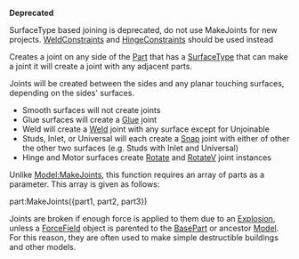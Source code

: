 **Deprecated**

SurfaceType based joining is deprecated, do not use MakeJoints for new projects. [WeldConstraints](https://developer.roblox.com/en-us/api-reference/class/WeldConstraint) and [HingeConstraints](https://developer.roblox.com/en-us/api-reference/class/HingeConstraint) should be used instead

Creates a joint on any side of the [Part](https://developer.roblox.com/en-us/api-reference/class/BasePart) that has a [SurfaceType](https://developer.roblox.com/en-us/api-reference/enum/SurfaceType) that can make a joint it will create a joint with any adjacent parts.

Joints will be created between the sides and any planar touching surfaces, depending on the sides' surfaces.

*   Smooth surfaces will not create joints
*   Glue surfaces will create a [Glue](https://developer.roblox.com/en-us/api-reference/class/Glue) joint
*   Weld will create a [Weld](https://developer.roblox.com/en-us/api-reference/class/Weld) joint with any surface except for Unjoinable
*   Studs, Inlet, or Universal will each create a [Snap](https://developer.roblox.com/en-us/api-reference/class/Snap) joint with either of other the other two surfaces (e.g. Studs with Inlet and Universal)
*   Hinge and Motor surfaces create [Rotate](https://developer.roblox.com/en-us/api-reference/class/Rotate) and [RotateV](https://developer.roblox.com/en-us/api-reference/class/RotateV) joint instances

Unlike [Model:MakeJoints](https://developer.roblox.com/en-us/api-reference/function/Model/MakeJoints), this function requires an array of parts as a parameter. This array is given as follows:

part:MakeJoints({part1, part2, part3})

Joints are broken if enough force is applied to them due to an [Explosion](https://developer.roblox.com/en-us/api-reference/class/Explosion), unless a [ForceField](https://developer.roblox.com/en-us/api-reference/class/ForceField) object is parented to the [BasePart](https://developer.roblox.com/en-us/api-reference/class/BasePart) or ancestor [Model](https://developer.roblox.com/en-us/api-reference/class/Model). For this reason, they are often used to make simple destructible buildings and other models.